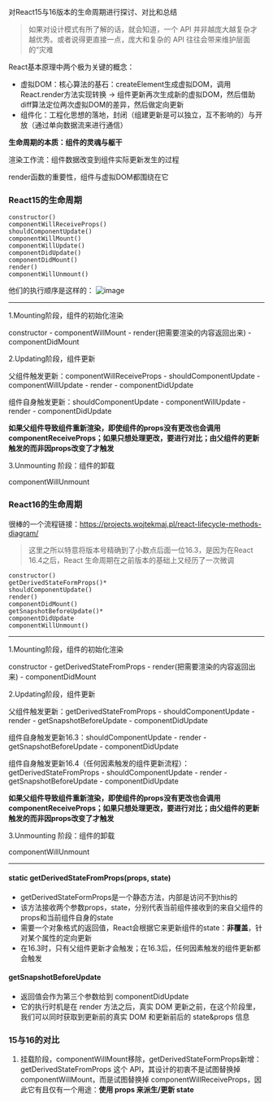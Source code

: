 对React15与16版本的生命周期进行探讨、对比和总结

> 如果对设计模式有所了解的话，就会知道，一个 API 并非越庞大越复杂才越优秀。或者说得更直接一点，庞大和复杂的 API 往往会带来维护层面的“灾难

React基本原理中两个极为关键的概念：

- 虚拟DOM：核心算法的基石：createElement生成虚拟DOM，调用React.render方法实现转换 -> 组件更新再次生成新的虚拟DOM，然后借助diff算法定位两次虚拟DOM的差异，然后做定向更新
- 组件化：工程化思想的落地，封闭（组建更新是可以独立，互不影响的）与开放（通过单向数据流来进行通信）

**生命周期的本质：组件的灵魂与躯干**

渲染工作流：组件数据改变到组件实际更新发生的过程

render函数的重要性，组件与虚拟DOM都围绕在它

### React15的生命周期
```
constructor()
componentWillReceiveProps()
shouldComponentUpdate()
componentWillMount()
componentWillUpdate()
componentDidUpdate()
componentDidMount()
render()
componentWillUnmount()
```

他们的执行顺序是这样的：
![image](https://user-images.githubusercontent.com/53267289/125733416-37a92aea-c127-4d0c-a58b-13c18224910d.png)

-------

1.Mounting阶段，组件的初始化渲染

constructor - componentWillMount - render(把需要渲染的内容返回出来) - componentDidMount

2.Updating阶段，组件更新

父组件触发更新：componentWillReceiveProps - shouldComponentUpdate - componentWillUpdate - render - componentDidUpdate

组件自身触发更新：shouldComponentUpdate - componentWillUpdate - render - componentDidUpdate

**如果父组件导致组件重新渲染，即使组件的props没有更改也会调用 componentReceiveProps；如果只想处理更改，要进行对比；由父组件的更新触发的而非因props改变了才触发**

3.Unmounting 阶段：组件的卸载

componentWillUnmount

### React16的生命周期

很棒的一个流程链接：https://projects.wojtekmaj.pl/react-lifecycle-methods-diagram/

> 这里之所以特意将版本号精确到了小数点后面一位16.3，是因为在React 16.4之后，React 生命周期在之前版本的基础上又经历了一次微调

```
constructor()
getDerivedStateFormProps()*
shouldComponentUpdate()
render()
componentDidMount()
getSnapshotBeforeUpdate()*
componentDidUpdate
componentWillUnmount()
```

-------

1.Mounting阶段，组件的初始化渲染

constructor - getDerivedStateFromProps - render(把需要渲染的内容返回出来) - componentDidMount

2.Updating阶段，组件更新

父组件触发更新：getDerivedStateFromProps - shouldComponentUpdate - render - getSnapshotBeforeUpdate - componentDidUpdate

组件自身触发更新16.3：shouldComponentUpdate - render - getSnapshotBeforeUpdate - componentDidUpdate

组件自身触发更新16.4（任何因素触发的组件更新流程）：getDerivedStateFromProps - shouldComponentUpdate - render - getSnapshotBeforeUpdate - componentDidUpdate

**如果父组件导致组件重新渲染，即使组件的props没有更改也会调用 componentReceiveProps；如果只想处理更改，要进行对比；由父组件的更新触发的而非因props改变了才触发**

3.Unmounting 阶段：组件的卸载

componentWillUnmount

-------

#### static getDerivedStateFromProps(props, state)
- getDerivedStateFormProps是一个静态方法，内部是访问不到this的
- 该方法接收两个参数props，state，分别代表当前组件接收到的来自父组件的props和当前组件自身的state
- 需要一个对象格式的返回值，React会根据它来更新组件的state：**非覆盖**，针对某个属性的定向更新
- 在16.3时，只有父组件更新才会触发；在16.3后，任何因素触发的组件更新都会触发

#### getSnapshotBeforeUpdate
- 返回值会作为第三个参数给到 componentDidUpdate
- 它的执行时机是在 render 方法之后，真实 DOM 更新之前，在这个阶段里，我们可以同时获取到更新前的真实 DOM 和更新前后的 state&props 信息

### 15与16的对比
1. 挂载阶段，componentWillMount移除，getDerivedStateFormProps新增：getDerivedStateFromProps 这个 API，其设计的初衷不是试图替换掉 componentWillMount，而是试图替换掉 componentWillReceiveProps，因此它有且仅有一个用途：**使用 props 来派生/更新 state**


